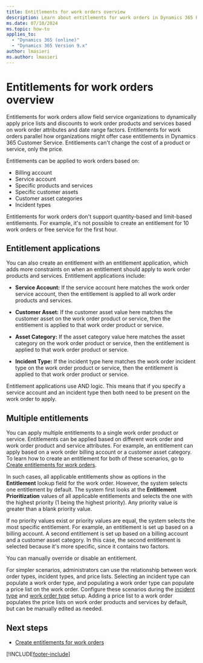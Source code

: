 ```yaml
---
title: Entitlements for work orders overview
description: Learn about entitlements for work orders in Dynamics 365 Field Service.
ms.date: 07/10/2024
ms.topic: how-to
applies_to: 
  - "Dynamics 365 (online)"
  - "Dynamics 365 Version 9.x"
author: lmasieri
ms.author: lmasieri
---
```


# Entitlements for work orders overview

Entitlements for work orders allow field service organizations to dynamically apply price lists and discounts to work order products and services based on work order attributes and date range factors. Entitlements for work orders parallel how organizations might offer case entitlements in Dynamics 365 Customer Service. Entitlements can't change the cost of a product or service, only the price.

Entitlements can be applied to work orders based on:

- Billing account
- Service account
- Specific products and services
- Specific customer assets
- Customer asset categories
- Incident types

Entitlements for work orders don't support quantity-based and limit-based entitlements. For example, it's not possible to create an entitlement for 10 work orders or free service for the first hour.

## Entitlement applications

You can also create an entitlement with an entitlement application, which adds more constraints on when an entitlement should apply to work order products and services. Entitlement applications include:

- **Service Account:** If the service account here matches the work order service account, then the entitlement is applied to all work order products and services.

- **Customer Asset:** If the customer asset value here matches the customer asset on the work order product or service, then the entitlement is applied to that work order product or service.

- **Asset Category:** If the asset category value here matches the asset category on the work order product or service, then the entitlement is applied to that work order product or service.

- **Incident Type:** If the incident type here matches the work order incident type on the work order product or service, then the entitlement is applied to that work order product or service.

Entitlement applications use AND logic. This means that if you specify a service account and an incident type then both need to be present on the work order to apply.

## Multiple entitlements

You can apply multiple entitlements to a single work order product or service. Entitlements can be applied based on different work order and work order product and service attributes. For example, an entitlement can apply based on a work order billing account or a customer asset category. To learn how to create an entitlement for both of these scenarios, go to [Create entitlements for work orders](work-order-entitlements.md).

In such cases, all applicable entitlements show as options in the **Entitlement** lookup field for the work order. However, the system selects one entitlement by default. The system first looks at the **Entitlement Prioritization** values of all applicable entitlements and selects the one with the highest priority (1 being the highest priority). Any priority value is greater than a blank priority value.

If no priority values exist or priority values are equal, the system selects the most specific entitlement. For example, an entitlement is set up based on a billing account. A second entitlement is set up based on a billing account and a customer asset category. In this case, the second entitlement is selected because it's more specific, since it contains two factors.

You can manually override or disable an entitlement.

For simpler scenarios, administrators can use the relationship between work order types, incident types, and price lists. Selecting an incident type can populate a work order type, and populating a work order type can populate a price list on the work order. Configure these scenarios during the [incident type](configure-incident-types.md) and [work order type](create-work-order-types.md) setup. Adding a price list to a work order populates the price lists on work order products and services by default, but can be manually edited as needed.

## Next steps

- [Create entitlements for work orders](work-order-entitlements.md)

[!INCLUDE[footer-include](../includes/footer-banner.md)]
